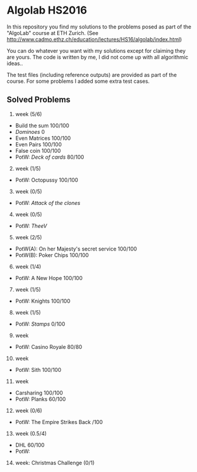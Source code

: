 # Algolab HS2016
In this repository you find my solutions to the problems posed as part of the "AlgoLab" course at ETH Zurich.
(See http://www.cadmo.ethz.ch/education/lectures/HS16/algolab/index.html)

You can do whatever you want with my solutions except for claiming they are yours.
The code is written by me, I did not come up with all algorithmic ideas..

The test files (including reference outputs) are provided as part of the course. For some problems I added some extra test cases.

## Solved Problems

1. week (5/6)
  * Build the sum 100/100
  * *Dominoes* 0
  * Even Matrices 100/100
  * Even Pairs 100/100
  * False coin 100/100
  * PotW: *Deck of cards* 80/100
2. week (1/5)
  * PotW: Octopussy 100/100
3. week (0/5)
  * PotW: *Attack of the clones*
4. week (0/5)
  * PotW: *TheeV*
5. week (2/5)
  * PotW(A): On her Majesty's secret service 100/100
  * PotW(B): Poker Chips 100/100
6. week (1/4)
  * PotW: A New Hope 100/100
7. week (1/5)
  * PotW: Knights 100/100
8. week (1/5)
  * PotW: *Stamps* 0/100
9. week
  * PotW: Casino Royale 80/80
10. week
  * PotW: Sith 100/100
11. week
  * Carsharing 100/100
  * PotW: Planks 60/100
12. week (0/6)
  * PotW: The Empire Strikes Back /100
13. week (0.5/4)
  * DHL 60/100
  * PotW:
14. week: Christmas Challenge (0/1)




